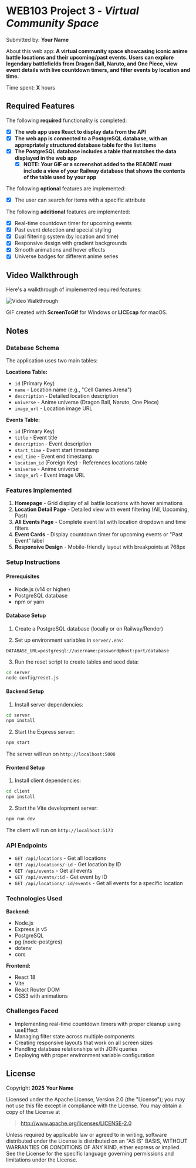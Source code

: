 # WEB103 Project 3 - *Virtual Community Space*

Submitted by: **Your Name**

About this web app: **A virtual community space showcasing iconic anime battle locations and their upcoming/past events. Users can explore legendary battlefields from Dragon Ball, Naruto, and One Piece, view event details with live countdown timers, and filter events by location and time.**

Time spent: **X** hours

## Required Features

The following **required** functionality is completed:

<!-- Make sure to check off completed functionality below -->
- [x] **The web app uses React to display data from the API**
- [x] **The web app is connected to a PostgreSQL database, with an appropriately structured database table for the list items**
- [x] **The PostgreSQL database includes a table that matches the data displayed in the web app**
  - [x] **NOTE: Your GIF or a screenshot added to the README must include a view of your Railway database that shows the contents of the table used by your app**

The following **optional** features are implemented:

- [x] The user can search for items with a specific attribute

The following **additional** features are implemented:

- [x] Real-time countdown timer for upcoming events
- [x] Past event detection and special styling
- [x] Dual filtering system (by location and time)
- [x] Responsive design with gradient backgrounds
- [x] Smooth animations and hover effects
- [x] Universe badges for different anime series

## Video Walkthrough

Here's a walkthrough of implemented required features:

<img src='http://i.imgur.com/link/to/your/gif/file.gif' title='Video Walkthrough' width='' alt='Video Walkthrough' />

<!-- Replace this with whatever GIF tool you used! -->
GIF created with **ScreenToGif** for Windows or **LICEcap** for macOS.

## Notes

### Database Schema

The application uses two main tables:

**Locations Table:**
- `id` (Primary Key)
- `name` - Location name (e.g., "Cell Games Arena")
- `description` - Detailed location description
- `universe` - Anime universe (Dragon Ball, Naruto, One Piece)
- `image_url` - Location image URL

**Events Table:**
- `id` (Primary Key)
- `title` - Event title
- `description` - Event description
- `start_time` - Event start timestamp
- `end_time` - Event end timestamp
- `location_id` (Foreign Key) - References locations table
- `universe` - Anime universe
- `image_url` - Event image URL

### Features Implemented

1. **Homepage** - Grid display of all battle locations with hover animations
2. **Location Detail Page** - Detailed view with event filtering (All, Upcoming, Past)
3. **All Events Page** - Complete event list with location dropdown and time filters
4. **Event Cards** - Display countdown timer for upcoming events or "Past Event" label
5. **Responsive Design** - Mobile-friendly layout with breakpoints at 768px

### Setup Instructions

#### Prerequisites
- Node.js (v14 or higher)
- PostgreSQL database
- npm or yarn

#### Database Setup

1. Create a PostgreSQL database (locally or on Railway/Render)

2. Set up environment variables in `server/.env`:
```env
DATABASE_URL=postgresql://username:password@host:port/database
```

3. Run the reset script to create tables and seed data:
```bash
cd server
node config/reset.js
```

#### Backend Setup

1. Install server dependencies:
```bash
cd server
npm install
```

2. Start the Express server:
```bash
npm start
```

The server will run on `http://localhost:5000`

#### Frontend Setup

1. Install client dependencies:
```bash
cd client
npm install
```

2. Start the Vite development server:
```bash
npm run dev
```

The client will run on `http://localhost:5173`

### API Endpoints

- `GET /api/locations` - Get all locations
- `GET /api/locations/:id` - Get location by ID
- `GET /api/events` - Get all events
- `GET /api/events/:id` - Get event by ID
- `GET /api/locations/:id/events` - Get all events for a specific location

### Technologies Used

**Backend:**
- Node.js
- Express.js v5
- PostgreSQL
- pg (node-postgres)
- dotenv
- cors

**Frontend:**
- React 18
- Vite
- React Router DOM
- CSS3 with animations

### Challenges Faced

- Implementing real-time countdown timers with proper cleanup using useEffect
- Managing filter state across multiple components
- Creating responsive layouts that work on all screen sizes
- Handling database relationships with JOIN queries
- Deploying with proper environment variable configuration

## License

Copyright **2025** **Your Name**

Licensed under the Apache License, Version 2.0 (the "License"); you may not use this file except in compliance with the License. You may obtain a copy of the License at

> http://www.apache.org/licenses/LICENSE-2.0

Unless required by applicable law or agreed to in writing, software distributed under the License is distributed on an "AS IS" BASIS, WITHOUT WARRANTIES OR CONDITIONS OF ANY KIND, either express or implied. See the License for the specific language governing permissions and limitations under the License.
